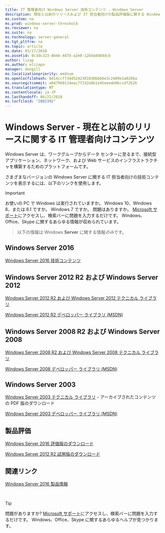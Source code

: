 ```yaml
---
title: IT 管理者向け Windows Server 技術コンテンツ - Windows Server
description: 現在と以前のリリースおよび IT 担当者向けの製品評価版に関する Windows Server 技術情報を示します。
ms.custom: na
ms.prod: windows-server-threshold
ms.reviewer: na
ms.suite: na
ms.technology: server-general
ms.tgt_pltfrm: na
ms.topic: article
ms.date: 01/17/2018
ms.assetid: 0c3dc323-8beb-4d7d-a2e0-12bda848ddcb
author: lizap
ms.author: elizapo
manager: dongill
ms.localizationpriority: medium
ms.openlocfilehash: 8d14ccf734d5242301030bbb6e3c2489e1a0266a
ms.sourcegitcommit: e0479b0114eac7f232e8b1e45eeede96ccd72b26
ms.translationtype: MT
ms.contentlocale: ja-JP
ms.lasthandoff: 06/22/2018
ms.locfileid: "2082392"
---
```

# <a name="windows-server---it-administrator-content-for-current-and-previous-releases"></a>Windows Server - 現在と以前のリリースに関する IT 管理者向けコンテンツ

Windows Server は、ワークグループからデータ センターに至るまで、接続型アプリケーション、ネットワーク、および Web サービスのインフラストラクチャを構築するためのプラットフォームです。

さまざまなバージョンの Windows Server に関する IT 担当者向けの技術コンテンツを表示するには、以下のリンクを使用します。

> [!IMPORTANT]
> お使いの PC で Windows は実行されていますか。 Windows 10、Windows 8、または 8.1 ですか。 Windows 7 ですか。 問題はありますか。 [Microsoft サポート](https://support.microsoft.com)にアクセスし、検索バーに問題を入力するだけです。 Windows、Office、Skype に関するあらゆる情報が収められています。 

> 以下の情報は Windows **Server** に関する情報*のみ*です。

## <a name="windows-server-2016"></a>Windows Server 2016

[Windows Server 2016 技術コンテンツ](windows-server-2016.md)

## <a name="windows-server-2012-r2-and-windows-server-2012"></a>Windows Server 2012 R2 および Windows Server 2012

[Windows Server 2012 R2 および Windows Server 2012 テクニカル ライブラリ](/previous-versions/windows/it-pro/windows-server-2012-R2-and-2012/) 

[Windows Server 2012 R2 デベロッパー ライブラリ (MSDN)](https://msdn.microsoft.com/library/dn609939(v=vs.85).aspx) 

## <a name="windows-server-2008-r2-and-windows-server-2008"></a>Windows Server 2008 R2 および Windows Server 2008

[Windows Server 2008 R2 および Windows Server 2008 テクニカル ライブラリ](/previous-versions/windows/it-pro/windows-server-2008-R2-and-2008)
 
[Windows Server 2008 デベロッパー ライブラリ (MSDN)](https://msdn.microsoft.com/library/hh738539.aspx) 

## <a name="windows-server-2003"></a>Windows Server 2003

[Windows Server 2003 テクニカル ライブラリ](https://www.microsoft.com/download/details.aspx?id=53314) - アーカイブされたコンテンツの PDF 版のダウンロード

[Windows Server 2003 デベロッパー ライブラリ (MSDN)](https://msdn.microsoft.com/library/dn792549.aspx)


## <a name="product-evaluations"></a>製品評価

[Windows Server 2016 評価版のダウンロード](https://www.microsoft.com/evalcenter/evaluate-windows-server-2016?i=1) 

[Windows Server 2012 R2 試用版のダウンロード](https://www.microsoft.com/evalcenter/evaluate-windows-server-2012-r2) 


## <a name="related-links"></a>関連リンク
[Windows Server 2016 製品情報](https://www.microsoft.com/cloud-platform/windows-server) 

<br>

> [!TIP]
> 問題がありますか? [Microsoft サポート](https://support.microsoft.com)にアクセスし、検索バーに問題を入力するだけです。 Windows、Office、Skype に関するあらゆるヘルプが見つかります。 

